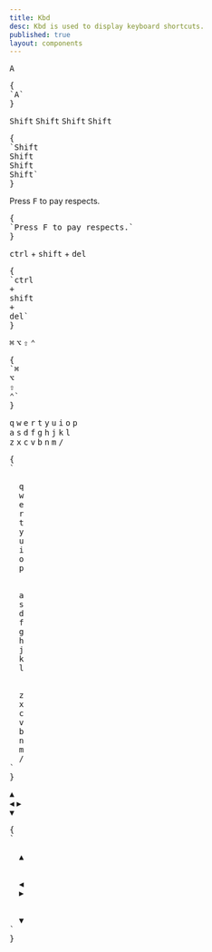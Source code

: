 ```yaml
---
title: Kbd
desc: Kbd is used to display keyboard shortcuts.
published: true
layout: components
---
```


<script>
  import Component from "$components/Component.svelte"
  import ClassTable from "$components/ClassTable.svelte"
  import BrowserSupport from "$components/BrowserSupport.svelte"
  import { prefix } from '$lib/stores';
  import { replace } from '$lib/actions';
</script>

<ClassTable
data="{[
  { type:'component', class: 'kbd', desc: 'Do show a keyboard key or a shortcut key' },
  { type:'responsive', class: 'kbd-lg', desc: 'Large size' },
  { type:'responsive', class: 'kbd-md', desc: 'Medium size (default)' },
  { type:'responsive', class: 'kbd-sm', desc: 'Small size' },
  { type:'responsive', class: 'kbd-xs', desc: 'Extra small size' },
]}"
/>

<Component title="Kbd">
<kbd class="kbd">A</kbd>
<pre slot="html" use:replace={{ to: $prefix }}>{
`<kbd class="$$kbd">A</kbd>`
}</pre>
</Component>

<Component title="Kbd sizes">
<kbd class="kbd kbd-lg">Shift</kbd>
<kbd class="kbd kbd-md">Shift</kbd>
<kbd class="kbd kbd-sm">Shift</kbd>
<kbd class="kbd kbd-xs">Shift</kbd>
<pre slot="html" use:replace={{ to: $prefix }}>{
`<kbd class="$$kbd $$kbd-lg">Shift</kbd>
<kbd class="$$kbd $$kbd-md">Shift</kbd>
<kbd class="$$kbd $$kbd-sm">Shift</kbd>
<kbd class="$$kbd $$kbd-xs">Shift</kbd>`
}</pre>
</Component>

<Component title="In text">
Press <kbd class="kbd kbd-sm">F</kbd> to pay respects.
<pre slot="html" use:replace={{ to: $prefix }}>{
`Press <kbd class="$$kbd $$kbd-sm">F</kbd> to pay respects.`
}</pre>
</Component>

<Component title="Key combination">
<kbd class="kbd">ctrl</kbd>
+
<kbd class="kbd">shift</kbd>
+
<kbd class="kbd">del</kbd>
<pre slot="html" use:replace={{ to: $prefix }}>{
`<kbd class="$$kbd">ctrl</kbd>
+
<kbd class="$$kbd">shift</kbd>
+
<kbd class="$$kbd">del</kbd>`
}</pre>
</Component>

<Component title="Function Keys">
<kbd class="kbd">⌘</kbd>
<kbd class="kbd">⌥</kbd>
<kbd class="kbd">⇧</kbd>
<kbd class="kbd">⌃</kbd>
<pre slot="html" use:replace={{ to: $prefix }}>{
`<kbd class="$$kbd">⌘</kbd>
<kbd class="$$kbd">⌥</kbd>
<kbd class="$$kbd">⇧</kbd>
<kbd class="$$kbd">⌃</kbd>`
}</pre>
</Component>

<Component title="A full keyboard">
<div class="overflow-x-auto">
  <div class="flex justify-center gap-1 w-full">
    <kbd class="kbd">q</kbd>
    <kbd class="kbd">w</kbd>
    <kbd class="kbd">e</kbd>
    <kbd class="kbd">r</kbd>
    <kbd class="kbd">t</kbd>
    <kbd class="kbd">y</kbd>
    <kbd class="kbd">u</kbd>
    <kbd class="kbd">i</kbd>
    <kbd class="kbd">o</kbd>
    <kbd class="kbd">p</kbd>
  </div> 
  <div class="flex justify-center gap-1 w-full">
    <kbd class="kbd">a</kbd>
    <kbd class="kbd">s</kbd>
    <kbd class="kbd">d</kbd>
    <kbd class="kbd">f</kbd>
    <kbd class="kbd">g</kbd>
    <kbd class="kbd">h</kbd>
    <kbd class="kbd">j</kbd>
    <kbd class="kbd">k</kbd>
    <kbd class="kbd">l</kbd>
  </div> 
  <div class="flex justify-center gap-1 w-full">
    <kbd class="kbd">z</kbd>
    <kbd class="kbd">x</kbd>
    <kbd class="kbd">c</kbd>
    <kbd class="kbd">v</kbd>
    <kbd class="kbd">b</kbd>
    <kbd class="kbd">n</kbd>
    <kbd class="kbd">m</kbd>
    <kbd class="kbd">/</kbd>
  </div>
</div>
<pre slot="html" use:replace={{ to: $prefix }}>{
`<div class="flex justify-center gap-1 my-1 w-full">
  <kbd class="$$kbd">q</kbd>
  <kbd class="$$kbd">w</kbd>
  <kbd class="$$kbd">e</kbd>
  <kbd class="$$kbd">r</kbd>
  <kbd class="$$kbd">t</kbd>
  <kbd class="$$kbd">y</kbd>
  <kbd class="$$kbd">u</kbd>
  <kbd class="$$kbd">i</kbd>
  <kbd class="$$kbd">o</kbd>
  <kbd class="$$kbd">p</kbd>
</div> 
<div class="flex justify-center gap-1 my-1 w-full">
  <kbd class="$$kbd">a</kbd>
  <kbd class="$$kbd">s</kbd>
  <kbd class="$$kbd">d</kbd>
  <kbd class="$$kbd">f</kbd>
  <kbd class="$$kbd">g</kbd>
  <kbd class="$$kbd">h</kbd>
  <kbd class="$$kbd">j</kbd>
  <kbd class="$$kbd">k</kbd>
  <kbd class="$$kbd">l</kbd>
</div> 
<div class="flex justify-center gap-1 my-1 w-full">
  <kbd class="$$kbd">z</kbd>
  <kbd class="$$kbd">x</kbd>
  <kbd class="$$kbd">c</kbd>
  <kbd class="$$kbd">v</kbd>
  <kbd class="$$kbd">b</kbd>
  <kbd class="$$kbd">n</kbd>
  <kbd class="$$kbd">m</kbd>
  <kbd class="$$kbd">/</kbd>
</div>`
}</pre>
</Component>

<Component title="Arrow Keys">
<div class="flex justify-center w-full">
  <kbd class="kbd">▲</kbd>
</div>
<div class="flex justify-center gap-12 w-full">
  <kbd class="kbd">◀︎</kbd>
  <kbd class="kbd">▶︎</kbd>
</div>
<div class="flex justify-center w-full">
  <kbd class="kbd">▼</kbd>
</div>
<pre slot="html" use:replace={{ to: $prefix }}>{
`<div class="flex justify-center w-full">
  <kbd class="$$kbd">▲</kbd>
</div>
<div class="flex justify-center gap-12 w-full">
  <kbd class="$$kbd">◀︎</kbd>
  <kbd class="$$kbd">▶︎</kbd>
</div>
<div class="flex justify-center w-full">
  <kbd class="$$kbd">▼</kbd>
</div>`
}</pre>
</Component>
